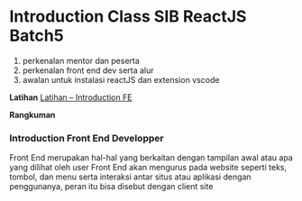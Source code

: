# Introduction Class SIB ReactJS Batch5

1. perkenalan mentor dan peserta
2. perkenalan front end dev serta alur
3. awalan untuk instalasi reactJS dan extension vscode

**Latihan**
[Latihan – Introduction FE](https://docs.google.com/document/d/1wxrjZeee_OCBivl1c1KvyX-QoNGC2Jef1DZReBGQaUQ/edit?usp=sharing)

**Rangkuman**

### Introduction Front End Developper

Front End merupakan hal-hal yang berkaitan dengan tampilan awal atau apa yang dilihat oleh user
Front End akan mengurus pada website seperti teks, tombol, dan menu serta interaksi antar situs atau aplikasi dengan penggunanya, peran itu bisa disebut dengan client site
